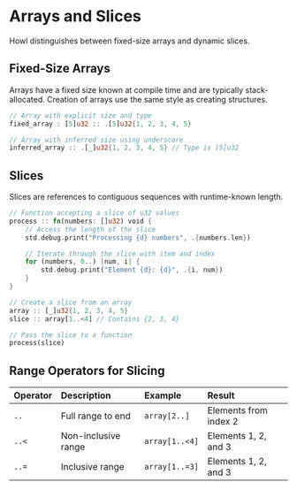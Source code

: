 # Arrays and Slices

Howl distinguishes between fixed-size arrays and dynamic slices.

## Fixed-Size Arrays

Arrays have a fixed size known at compile time and are typically stack-allocated.
Creation of arrays use the same style as creating structures.

```rust
// Array with explicit size and type
fixed_array : [5]u32 :: .[5]u32{1, 2, 3, 4, 5}

// Array with inferred size using underscore
inferred_array :: .[_]u32{1, 2, 3, 4, 5} // Type is [5]u32
```

## Slices

Slices are references to contiguous sequences with runtime-known length.

```rust
// Function accepting a slice of u32 values
process :: fn(numbers: []u32) void {
    // Access the length of the slice
    std.debug.print("Processing {d} numbers", .{numbers.len})

    // Iterate through the slice with item and index
    for (numbers, 0..) |num, i| {
        std.debug.print("Element {d}: {d}", .{i, num})
    }
}

// Create a slice from an array
array :: [_]u32{1, 2, 3, 4, 5}
slice :: array[1..<4] // Contains {2, 3, 4}

// Pass the slice to a function
process(slice)
```

## Range Operators for Slicing

| Operator | Description         | Example        | Result                |
| :------- | :------------------ | :------------- | :-------------------- |
| `..`     | Full range to end   | `array[2..]`   | Elements from index 2 |
| `..<`    | Non-inclusive range | `array[1..<4]` | Elements 1, 2, and 3  |
| `..=`    | Inclusive range     | `array[1..=3]` | Elements 1, 2, and 3  |

